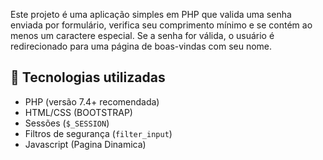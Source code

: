 Este projeto é uma aplicação simples em PHP que valida uma senha enviada por formulário, verifica seu comprimento mínimo e se contém ao menos um caractere especial. Se a senha for válida, o usuário é redirecionado para uma página de boas-vindas com seu nome.

## 🧰 Tecnologias utilizadas

- PHP (versão 7.4+ recomendada)
- HTML/CSS (BOOTSTRAP)
- Sessões (`$_SESSION`)
- Filtros de segurança (`filter_input`)
- Javascript (Pagina Dinamica)
